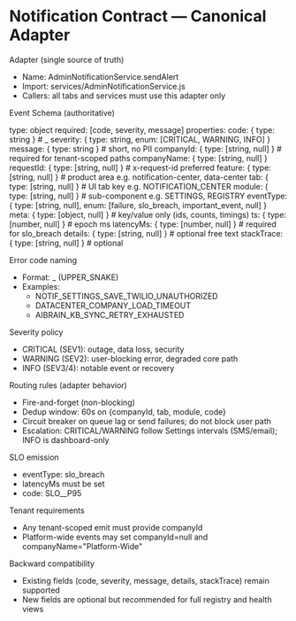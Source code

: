 # Notification Contract — Canonical Adapter

Adapter (single source of truth)
- Name: AdminNotificationService.sendAlert
- Import: services/AdminNotificationService.js
- Callers: all tabs and services must use this adapter only

Event Schema (authoritative)

type: object
required: [code, severity, message]
properties:
  code:        { type: string }                             # <TAB>_<MODULE>_<ACTION>_<CAUSE>
  severity:    { type: string, enum: [CRITICAL, WARNING, INFO] }
  message:     { type: string }                             # short, no PII
  companyId:   { type: [string, null] }                     # required for tenant-scoped paths
  companyName: { type: [string, null] }
  requestId:   { type: [string, null] }                     # x-request-id preferred
  feature:     { type: [string, null] }                     # product area e.g. notification-center, data-center
  tab:         { type: [string, null] }                     # UI tab key e.g. NOTIFICATION_CENTER
  module:      { type: [string, null] }                     # sub-component e.g. SETTINGS, REGISTRY
  eventType:   { type: [string, null], enum: [failure, slo_breach, important_event, null] }
  meta:        { type: [object, null] }                     # key/value only (ids, counts, timings)
  ts:          { type: [number, null] }                     # epoch ms
  latencyMs:   { type: [number, null] }                     # required for slo_breach
  details:     { type: [string, null] }                     # optional free text
  stackTrace:  { type: [string, null] }                     # optional

Error code naming
- Format: <TAB>_<MODULE>_<ACTION>_<CAUSE> (UPPER_SNAKE)
- Examples:
  - NOTIF_SETTINGS_SAVE_TWILIO_UNAUTHORIZED
  - DATACENTER_COMPANY_LOAD_TIMEOUT
  - AIBRAIN_KB_SYNC_RETRY_EXHAUSTED

Severity policy
- CRITICAL (SEV1): outage, data loss, security
- WARNING  (SEV2): user-blocking error, degraded core path
- INFO     (SEV3/4): notable event or recovery

Routing rules (adapter behavior)
- Fire-and-forget (non-blocking)
- Dedup window: 60s on {companyId, tab, module, code}
- Circuit breaker on queue lag or send failures; do not block user path
- Escalation: CRITICAL/WARNING follow Settings intervals (SMS/email); INFO is dashboard-only

SLO emission
- eventType: slo_breach
- latencyMs must be set
- code: SLO_<TAB>_<MODULE>_<OP>_P95

Tenant requirements
- Any tenant-scoped emit must provide companyId
- Platform-wide events may set companyId=null and companyName="Platform-Wide"

Backward compatibility
- Existing fields (code, severity, message, details, stackTrace) remain supported
- New fields are optional but recommended for full registry and health views
